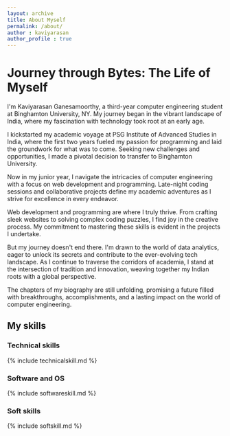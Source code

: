 ```yaml
---
layout: archive
title: About Myself
permalink: /about/
author : kaviyarasan
author_profile : true
---
```


# Journey through Bytes: The Life of Myself
   I'm Kaviyarasan Ganesamoorthy, a third-year computer engineering student at Binghamton University, NY. My journey began in the vibrant landscape of India, where my fascination with technology took root at an early age.

I kickstarted my academic voyage at PSG Institute of Advanced Studies in India, where the first two years fueled my passion for programming and laid the groundwork for what was to come. Seeking new challenges and opportunities, I made a pivotal decision to transfer to Binghamton University.

Now in my junior year, I navigate the intricacies of computer engineering with a focus on web development and programming. Late-night coding sessions and collaborative projects define my academic adventures as I strive for excellence in every endeavor.

Web development and programming are where I truly thrive. From crafting sleek websites to solving complex coding puzzles, I find joy in the creative process. My commitment to mastering these skills is evident in the projects I undertake.

But my journey doesn't end there. I'm drawn to the world of data analytics, eager to unlock its secrets and contribute to the ever-evolving tech landscape. As I continue to traverse the corridors of academia, I stand at the intersection of tradition and innovation, weaving together my Indian roots with a global perspective.

The chapters of my biography are still unfolding, promising a future filled with breakthroughs, accomplishments, and a lasting impact on the world of computer engineering.


## My skills

### Technical skills

{% include technicalskill.md  %}

### Software and OS

{% include softwareskill.md  %}

### Soft skills

{% include softskill.md  %}

